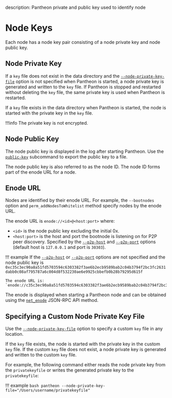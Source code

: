 description: Pantheon private and public key used to identify node
<!--- END of page meta data -->

# Node Keys

Each node has a node key pair consisting of a node private key and node public key. 

## Node Private Key

If a `key` file does not exist in the data directory and the [`--node-private-key-file`](../Reference/Pantheon-CLI-Syntax.md#node-private-key-file) 
option is not specified when Pantheon is started, a node private key is generated and written to the `key` file. 
If Pantheon is stopped and restarted without deleting the `key` file, the same private key is used when Pantheon is restarted.

If a `key` file exists in the data directory when Pantheon is started, the node is started with the private key in the `key` file. 

!!!info
    The private key is not encrypted. 

## Node Public Key

The node public key is displayed in the log after starting Pantheon. Use the [`public-key`](../Reference/Pantheon-CLI-Syntax.md#public-key) subcommand to export the public key to a file. 

The node public key is also referred to as the node ID. The node ID forms part of the enode URL for a node. 

## Enode URL 

Nodes are identified by their enode URL. For example, the `--bootnodes` option and `perm_addNodesToWhitelist` method specify nodes by the enode URL. 

The enode URL is `enode://<id>@<host:port>` where:

* `<id>` is the node public key excluding the initial 0x. 
* `<host:port>` is the host and port the bootnode is listening on for P2P peer discovery. 
Specified by the [`--p2p-host`](../Reference/Pantheon-CLI-Syntax.md#p2p-host) and 
[`--p2p-port`](../Reference/Pantheon-CLI-Syntax.md#p2p-port) options
(default host is `127.0.0.1` and port is `30303`).

!!! example
    If the [`--p2p-host`](../Reference/Pantheon-CLI-Syntax.md#p2p-host) or [`--p2p-port`](../Reference/Pantheon-CLI-Syntax.md#p2p-port) options are not specified and the node public key is `0xc35c3ec90a8a51fd5703594c6303382f3ae6b2ecb9589bab2c04b3794f2bc3fc2631dabb0c08af795787a6c004d8f532230ae6e9925cbbefb0b28b79295d615f`
    
    The enode URL is:
    `enode://c35c3ec90a8a51fd5703594c6303382f3ae6b2ecb9589bab2c04b3794f2bc3fc2631dabb0c08af795787a6c004d8f532230ae6e9925cbbefb0b28b79295d615f@127.0.0.1:30303` 

The enode is displayed when starting a Pantheon node and can be obtained using the [`net_enode`](../Reference/Pantheon-API-Methods.md#net_enode) 
JSON-RPC API method. 

## Specifying a Custom Node Private Key File

Use the [`--node-private-key-file`](../Reference/Pantheon-CLI-Syntax.md#node-private-key-file) option to specify a custom `key` file in any location. 

If the `key` file exists, the node is started with the private key in the custom `key` file. If the custom `key` file does not exist, 
a node private key is generated and written to the custom `key` file.

For example, the following command either reads the node private key from the `privatekeyfile` or writes the generated private key to the `privatekeyfile`:

!!! example
    ```bash
    pantheon --node-private-key-file="/Users/username/privatekeyfile"
    ```